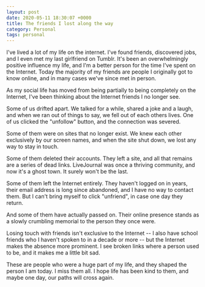 ```yaml
---
layout: post
date: 2020-05-11 18:30:07 +0000
title: The friends I lost along the way
category: Personal
tags: personal
---
```


I've lived a lot of my life on the internet.
I've found friends, discovered jobs, and I even met my last girlfriend on Tumblr.
It's been an overwhelmingly positive influence my life, and I'm a better person for the time I've spent on the Internet.
Today the majority of my friends are people I originally got to know online, and in many cases we've since met in person.

As my social life has moved from being partially to being completely on the Internet, I've been thinking about the Internet friends I no longer see.

Some of us drifted apart.
We talked for a while, shared a joke and a laugh, and when we ran out of things to say, we fell out of each others lives.
One of us clicked the "unfollow" button, and the connection was severed.

Some of them were on sites that no longer exist.
We knew each other exclusively by our screen names, and when the site shut down, we lost any way to stay in touch.

Some of them deleted their accounts.
They left a site, and all that remains are a series of dead links.
LiveJournal was once a thriving community, and now it's a ghost town.
It surely won't be the last.

Some of them left the Internet entirely.
They haven't logged on in years, their email address is long since abandoned, and I have no way to contact them.
But I can't bring myself to click "unfriend", in case one day they return.

And some of them have actually passed on.
Their online presence stands as a slowly crumbling memorial to the person they once were.

Losing touch with friends isn't exclusive to the Internet -- I also have school friends who I haven't spoken to in a decade or more -- but the Internet makes the absence more prominent.
I see broken links where a person used to be, and it makes me a little bit sad.

These are people who were a huge part of my life, and they shaped the person I am today.
I miss them all.
I hope life has been kind to them, and maybe one day, our paths will cross again.
